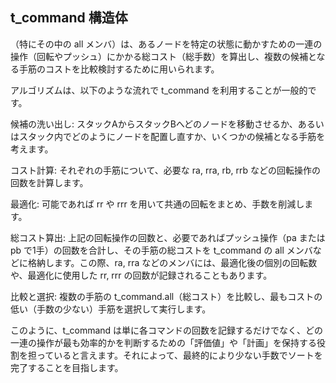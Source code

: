 ## t_command 構造体
（特にその中の all メンバ）は、あるノードを特定の状態に動かすための一連の操作（回転やプッシュ）にかかる総コスト（総手数）を算出し、複数の候補となる手筋のコストを比較検討するために用いられます。

アルゴリズムは、以下のような流れで t_command を利用することが一般的です。

候補の洗い出し: スタックAからスタックBへどのノードを移動させるか、あるいはスタック内でどのようにノードを配置し直すか、いくつかの候補となる手筋を考えます。

コスト計算: それぞれの手筋について、必要な ra, rra, rb, rrb などの回転操作の回数を計算します。

最適化: 可能であれば rr や rrr を用いて共通の回転をまとめ、手数を削減します。
<!-- （ご指摘の点は、push_swapのアルゴリズムを考える上で非常に重要なポイントです。ra と rb を rr に、あるいは rra と rrb を rrr に最適化する際、「どの操作をどの順番で行うか」という計画が必要になりますね。

しかし、多くの場合、push_swap のアルゴリズムでは、具体的な操作の長いシーケンスを事前に全て文字列やリストとしてメモリに格納し、後からそのシーケンスを書き換えて最適化する、という手法を必ずしも取るわけではありません。

代わりに、以下のようなアプローチで「操作の順番」と「最適化」を扱います。

目標とコスト計算:

まず、「スタックAのこのノードを、スタックBのあの位置に持っていきたい」といった短期的な目標を定めます。
その目標を達成するために、スタックAで必要な回転（raまたはrra）の回数と、スタックBで必要な回転（rbまたはrrb）の回数を計算します。
最適化された回数の算出:

例えば、スタックAを上に3回回転（ra 3回）、スタックBを上に2回回転（rb 2回）させる必要があると計算されたとします。
この時点で、「raとrbが隣り合っているか」をシーケンス上で探すのではなく、**「同時に実行できる回転は最大何回か」**を考えます。この例では、rr（raとrbを同時に行う）を2回実行できる、となります。
そして、残りの必要な回転は ra 1回となります。
この結果（rrを2回、raを1回、そして最後にプッシュ操作1回）を、t_command構造体に格納します。例えば、t_command.rr = 2、t_command.ra = 1、t_command.rb = 0 のように、最終的に実行すべき各操作の回数として記録します。
t_commandへの格納:

t_command構造体の各メンバ（ra, rra, rb, rrb, rr, rrr）には、上記のように最適化を考慮した上で、**これから実行すべき個別の操作の「回数」**が格納されます。
t_command.allには、これらの回数とプッシュ/スワップ操作の回数を合計した総手数が格納されます。
操作の実行順序:

最もコストの低い（t_command.allが最小の）手筋が選ばれたら、そのt_commandに格納された回数に基づいて実際の操作を行います。
このとき、操作の出力順序は、ある程度決まったパターンになります。例えば、
まず rr や rrr を指定回数実行する。
次に、残りの片方のスタックのみの回転（ra, rra, rb, rrb）を指定回数実行する。
最後に、プッシュ操作（pa や pb）やスワップ操作を実行する。
このように、具体的な操作列を事前に長く保持するのではなく、「どの種類の操作を、何回行うか」という計画をt_commandで管理し、その計画に基づいて一定の順序で操作を出力・実行する形になります。） -->

総コスト算出: 上記の回転操作の回数と、必要であればプッシュ操作（pa または pb で1手）の回数を合計し、その手筋の総コストを t_command の all メンバなどに格納します。この際、ra, rra などのメンバには、最適化後の個別の回転数や、最適化に使用した rr, rrr の回数が記録されることもあります。

比較と選択: 複数の手筋の t_command.all（総コスト）を比較し、最もコストの低い（手数の少ない）手筋を選択して実行します。

このように、t_command は単に各コマンドの回数を記録するだけでなく、どの一連の操作が最も効率的かを判断するための「評価値」や「計画」を保持する役割を担っていると言えます。それによって、最終的により少ない手数でソートを完了することを目指します。